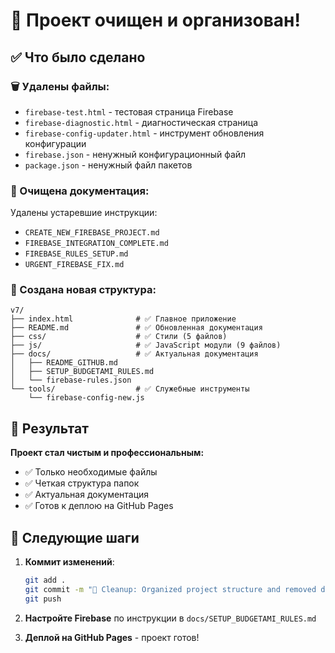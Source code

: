 # 🧹 Проект очищен и организован!

## ✅ Что было сделано

### 🗑️ Удалены файлы:

- `firebase-test.html` - тестовая страница Firebase
- `firebase-diagnostic.html` - диагностическая страница
- `firebase-config-updater.html` - инструмент обновления конфигурации
- `firebase.json` - ненужный конфигурационный файл
- `package.json` - ненужный файл пакетов

### 📁 Очищена документация:

Удалены устаревшие инструкции:

- `CREATE_NEW_FIREBASE_PROJECT.md`
- `FIREBASE_INTEGRATION_COMPLETE.md`
- `FIREBASE_RULES_SETUP.md`
- `URGENT_FIREBASE_FIX.md`

### 📂 Создана новая структура:

```
v7/
├── index.html              # ✅ Главное приложение
├── README.md               # ✅ Обновленная документация
├── css/                    # ✅ Стили (5 файлов)
├── js/                     # ✅ JavaScript модули (9 файлов)
├── docs/                   # ✅ Актуальная документация
│   ├── README_GITHUB.md
│   ├── SETUP_BUDGETAMI_RULES.md
│   └── firebase-rules.json
└── tools/                  # ✅ Служебные инструменты
    └── firebase-config-new.js
```

## 🎯 Результат

**Проект стал чистым и профессиональным:**

- ✅ Только необходимые файлы
- ✅ Четкая структура папок
- ✅ Актуальная документация
- ✅ Готов к деплою на GitHub Pages

## 🚀 Следующие шаги

1. **Коммит изменений**:

   ```bash
   git add .
   git commit -m "🧹 Cleanup: Organized project structure and removed dev files"
   git push
   ```

2. **Настройте Firebase** по инструкции в `docs/SETUP_BUDGETAMI_RULES.md`

3. **Деплой на GitHub Pages** - проект готов!
